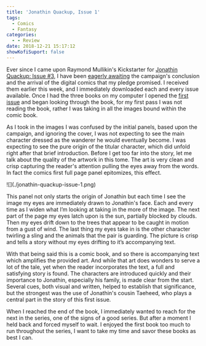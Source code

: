 ```yaml
---
title: 'Jonathin Quackup, Issue 1'
tags:
  - Comics
  - Fantasy
categories:
  - - Review
date: 2018-12-21 15:17:12
showKofiSuport: false
---
```


Ever since I came upon Raymond Mullikin's Kickstarter for [Jonathin Quackup: Issue #3](https://www.kickstarter.com/projects/raytoons/jonathin-quackup-issue-3-the-deadly-journey), I have been [eagerly awaiting](https://www.stevenmeehan.com/archives/2018/10/23/raymond-mullikin) the campaign's conclusion and the arrival of the digital comics that my pledge promised.  I received them earlier this week, and I immediately downloaded each and every issue available.  Once I had the three books on my computer I opened the [first issue](https://www.comixcentral.com/products/jonathin-quackup-of-the-planet-weralt-1/) and began looking through the book, for my first pass I was not reading the book, rather I was taking in all the images bound within the comic book.

As I took in the images I was confused by the initial panels, based upon the campaign, and ignoring the cover, I was not expecting to see the main character dressed as the wanderer he would eventually become.<!-- more -->  I was expecting to see the pure origin of the titular character, which did unfold right after that brief introduction.  Before I get too far into the story, let me talk about the quality of the artwork in this tome.  The art is very clean and crisp capturing the reader's attention pulling the eyes away from the words.  In fact the comics first full page panel epitomizes, this effect.

<div class="embedded-image-left">![](./jonathin-quackup-issue-1.png)</div>

This panel not only starts the origin of Jonathin but each time I see the image my eyes are immediately drawn to Jonathin's face.  Each and every time as I widen what I’m looking at taking in the more of the image.  The next part of the page my eyes latch upon is the sun, partially blocked by clouds.  Then my eyes drift down to the trees that appear to be caught in motion from a gust of wind.  The last thing my eyes take in is the other character twirling a sling and the animals that the pair is guarding.  The picture is crisp and tells a story without my eyes drifting to it’s accompanying text.

With that being said this is a comic book, and so there is accompanying text which amplifies the provided art.  And while that art does wonders to serve a lot of the tale, yet when the reader incorporates the text, a full and satisfying story is found.  The characters are introduced quickly and their importance to Jonathin, especially his family, is made clear from the start.  Several cues, both visual and written, helped to establish that significance, but the strongest was the use of Jonathin's cousin Taeheed, who plays a central part in the story of this first issue.

When I reached the end of the book, I immediately wanted to reach for the next in the series, one of the signs of a good series.  But after a moment I held back and forced myself to wait.  I enjoyed the first book too much to run throughout the series, I want to take my time and savor these books as best I can.